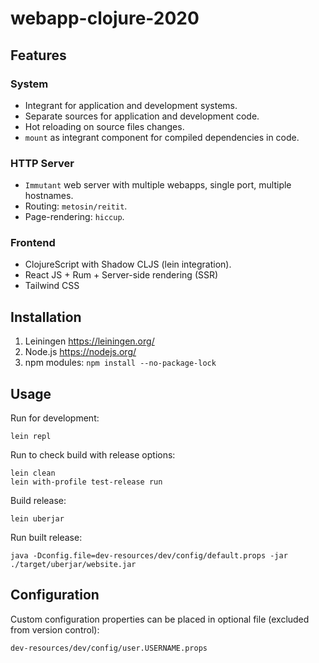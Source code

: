 # webapp-clojure-2020

## Features

### System

- Integrant for application and development systems.
- Separate sources for application and development code.
- Hot reloading on source files changes.
- `mount` as integrant component for compiled dependencies in code. 

### HTTP Server

- `Immutant` web server with multiple webapps, single port, multiple hostnames.
- Routing: `metosin/reitit`.
- Page-rendering: `hiccup`.

### Frontend

- ClojureScript with Shadow CLJS (lein integration).
- React JS + Rum + Server-side rendering (SSR)
- Tailwind CSS

## Installation

1. Leiningen https://leiningen.org/
2. Node.js https://nodejs.org/
3. npm modules: `npm install --no-package-lock`

## Usage

Run for development:

    lein repl

Run to check build with release options:

    lein clean
    lein with-profile test-release run

Build release:

    lein uberjar
    
Run built release:

    java -Dconfig.file=dev-resources/dev/config/default.props -jar ./target/uberjar/website.jar

## Configuration

Custom configuration properties can be placed in optional file (excluded from version control):

    dev-resources/dev/config/user.USERNAME.props
